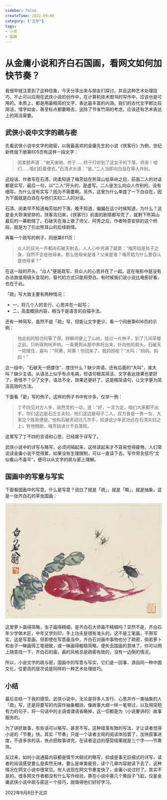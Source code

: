 ```yaml
---
sidebar: false
createTime: 2022-09-08
category: ["文学"]
tags:
- 小说
- 国画
---
```


# 从金庸小说和齐白石国画，看网文如何加快节奏？

我很早就注意到了这种现象，今天分享出来与朋友们探讨，并且这种艺术处理技巧，不止可以应用在武侠小说的创作中，在计算机技术图书的写作中，应该也是可用的。本质上，都是用最精简的文字，表达最丰富的内涵。我们的古代文字都比较简洁，惜字如金，甚至标点都要略去，这除了节省竹简的考虑，应该还有艺术表达上的简洁需要。

<!--more-->

## 武侠小说中文字的疏与密

先看武侠小说中文字的疏密，以我最喜欢的金庸先生的小说《侠客行》为例，世纪新修版下册第605页有这样一段文字：

>闵柔颤声道：“谢天谢地，终于......终于打听到了这女子的下落，师哥！咱们......咱们赶着便去。”石清点头道：“是。”二人当即向白自在等人作别。

这段话，作者写在石清、闵柔知道了梅芳姑在熊耳山枯草岭之后，前面二人的对话都是实写，最后一句，以“二人”开头的，是虚写。二人是怎么向众人作别的，没有细写。为什么没有实写？因为不需要啊。另外，这里为什么单提了一下白自在，因为下面就是白自在与他们夫妇二人的对话。

石清、闵柔早不知道梅芳姑的下落，晚不知道，偏偏在这个时候知道，为什么？这是金大导演安排的。侠客岛归来，《侠客行》前面的剧情都写完了，就剩下熊耳山最后的一幕剧情了。石破天在海上救了师父、阿秀之后，作者特意安排的这个桥段，就是为了引出熊耳山的后续剧情。

再看一个疏写的例子，同册第611页：

> 众人的目光一齐都向石破天射去，人人心中充满了疑窦：“梅芳姑是处子之身，自然不会是他母亲。那么他母亲是谁？父亲是谁？梅芳姑为什么要自认是他母亲？”

在这一段的开头，“众人”便是疏写，将众人的心思并在了一起。这在电影中是没有办法直接用镜头变现的，替代的方式只能用旁白。有时候我们说小说比电影好看，也在于此。

「疏」写大致主要有两种情况：

- 一，将几个人的言行、心思并在一起写；
- 二，高度概括内容，相当于是语言的白描手法。

还有一种简写，虽然不是「疏」写，但能让文字更少。看一个同册第606页的示例：

> 他此刻的轻功何等了得，转瞬间便上了山岭，绕过一片林子，到了几间草屋之前。只听得狗吠声响，一条黄狗从屋中奔将出来，扑向他的肩头。石破天一把搂住，喜叫：“阿黄，阿黄！你回来了。我妈妈呢？”大叫：“妈妈，妈妈！”

这一段中，“石破天一把搂住”，搂住什么？缺少宾语。还有后面的“大叫”，谁大叫？缺少主语。从语法上似乎有点毛病，但语句极其简洁，文学表达效果也更好了。奇怪不？少了文字，语法不全，效果还更好了。这是精简语句，让文字更为简洁高效的方法。

下面看「密」写的例子。这样的例子书中有许多，仅举一例：

> 丁不四见对方人多，突然灵机一动，道：“好，一言为定，咱们大家都不出手。你们这边是石庄主夫妇，他们这边是母子二人。双方各是一男一女，大家见个胜败便是。”他和石破天动过几次手，知道这少年武功远在石清夫妇之上，有他相助，梅芳姑诀计不会落败。

这里写了丁不四的言语和心思，已经属于详写了。

武侠小说中的详写与略写，必须间隔起来，这样读起来才不容易觉得疲倦。人们常说读金庸小说不觉得累，如果没有生理限制，可以一直读下去。写作常言技巧“文似看山不喜平”，便可以从文字的疏与密上理解。

## 国画中的写意与写实

下面看国画中的写意。什么是写意？说白了就是「疏」，就是「略」，就是抽象。这是一张齐白石的草虫国画：

![齐白石画作](assets/d452cdc9b65840a89bc1aeaff04516c0.jpeg)

这里萝卜画得简略，虫子画得精细。是齐白石大师画不精细吗？显然不是，齐白石年少学做木匠，中年又学刻印，手上功夫是很有准头的。这不是工笔画，不用写实，这是写意画。但即使在写意画当中，齐白石对画中事物也分了疏密，倘若萝卜和虫子一昧画得工笔细致，或一昧画得粗糙简略，便失去国画的意味了。你可以网上随意找一下，齐白石的画，画的风格总是疏密有致的，没有一边倒的情况。

所以，小说文字的疏与密，国画中的写意与写实，它们是一回事，源自同一种中国文化，往更高的层次说是同样的一种艺术处理技巧。

## 小结

最后总结一下我的感受。武侠小说中，无论是将多人言行、心思并作一类抽象的人「疏」写，还是将要写的内容作抽象概括，像故事大纲一样一笔带过，以及用简短有力的句子，将一句话中的主语或谓语省略掉，这一切都是为（小说要讲的）故事服务的。

为了讲好故事，有些话可以略写，甚至不写。这种错落有致的写法，才让读者觉得小说的「节奏」快。其实「节奏」只是一个读者主观的阅读体验罢了，加快叙事进度，不说多余的话，快点把故事讲完，在读者这边的感受结果就是三个字——节奏快。

反过来，如何小说通篇内容都是情节大纲式的略写，抑或是事无巨细式的详写，读者的阅读感受要么是索然无味，要么是审美疲劳，读个几章内容就读下去了，这种情况在网文小说中很常见。有人说现在网文节奏变快了，金庸小说过时了。其实不是的，很多网文作者都没有什么写作经验，靠在小说中塞几个黄段子飞起，仅是金庸武侠小说中疏与密这一个技巧，就值得他们好好学习。

2022年9月8日于北京

